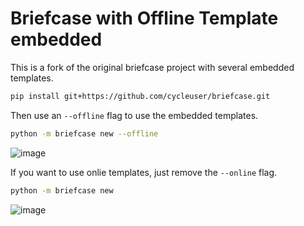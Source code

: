 # Briefcase with Offline Template embedded 

This is a fork of the original briefcase project with several embedded templates.

```Bash
pip install git+https://github.com/cycleuser/briefcase.git
```

Then use an `--offline` flag to use the embedded templates.

```Bash
python -m briefcase new --offline
```

![image](https://github.com/cycleuser/briefcase/assets/6130092/31269588-c663-4431-8d8d-84c81d7c5c1f)


If you want to use onlie templates, just remove the `--online` flag.

```Bash
python -m briefcase new
```
![image](https://github.com/cycleuser/briefcase/assets/6130092/e008a59e-5dad-4f27-95a3-f12b13af61a8)
